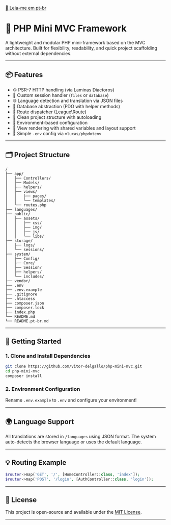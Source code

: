 [📄 Leia-me em pt-br](README.pt-br.md)

# 🔩 PHP Mini MVC Framework

A lightweight and modular PHP mini-framework based on the MVC architecture.
Built for flexibility, readability, and quick project scaffolding without external dependencies.

---

## 📦 Features

* ⚙️ PSR-7 HTTP handling (via Laminas Diactoros)
* 🧠 Custom session handler (`files` or `database`)
* 🌐 Language detection and translation via JSON files
* 💃 Database abstraction (PDO with helper methods)
* 🧱 Route dispatcher (League\Route)
* 📂 Clean project structure with autoloading
* 🔐 Environment-based configuration
* 📑 View rendering with shared variables and layout support
* 📁 Simple `.env` config via `vlucas/phpdotenv`

---

## 🗂️ Project Structure

```
/
├── app/
│   ├── Controllers/
│   ├── Models/
│   ├── helpers/
│   ├── views/
│   │   ├── pages/
│   │   └── templates/
│   └── routes.php
├── languages/
├── public/
│   ├── assets/
│   │   ├── css/
│   │   ├── img/
│   │   ├── js/
│   │   └── libs/
├── storage/
│   ├── logs/
│   └── sessions/
├── system/
│   ├── Config/
│   ├── Core/
│   ├── Session/
│   ├── helpers/
│   └── includes/
├── vendor/
├── .env
├── .env.example
├── .gitignore
├── .htaccess
├── composer.json
├── composer.lock
├── index.php
└── README.md
└── README.pt-br.md
```

---

## 🚀 Getting Started

### 1. Clone and Install Dependencies

```bash
git clone https://github.com/vitor-delgallo/php-mini-mvc.git
cd php-mini-mvc
composer install
```

### 2. Environment Configuration

Rename `.env.example` to `.env` and configure your environment!

---

## 🌍 Language Support

All translations are stored in `/languages` using JSON format.
The system auto-detects the browser language or uses the default language.

---

## 💡 Routing Example

```php
$router->map('GET', '/', [HomeController::class, 'index']);
$router->map('POST', '/login', [AuthController::class, 'login']);
```

---

## 📜 License

This project is open-source and available under the [MIT License](LICENSE).

---
